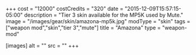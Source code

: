 +++
cost = "12000"
costCredits = "320"
date = "2015-12-09T15:57:15-05:00"
description = "Tier 3 skin available for the MP5K used by Mute."
image = "/images/gear/skin/amazona-mp5k.jpg"
modType = "skin"
tags = ["weapon mod","skin","tier 3","mute"]
title = "Amazona"
type = "weapon-mod"

[images]
  alt = ""
  src = ""
+++
